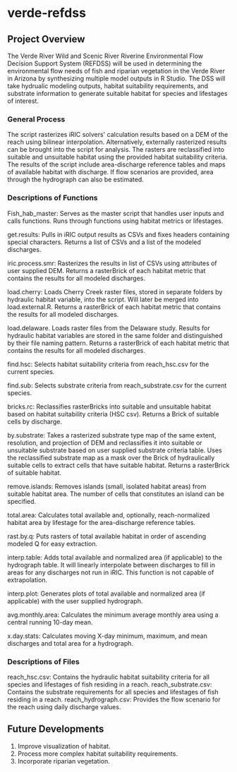 # verde-refdss
## Project Overview
The Verde River Wild and Scenic River Riverine Environmental Flow Decision Support System (REFDSS) will be used in determining the environmental flow needs of fish and riparian vegetation in the Verde River in Arizona by synthesizing multiple model outputs in R Studio. The DSS will take hydrualic modeling outputs, habitat suitability requirements, and substrate information to generate suitable habitat for species and lifestages of interest.

### General Process
The script rasterizes iRIC solvers' calculation results based on a DEM of the reach using bilinear interpolation. Alternatively, externally rasterized results can be brought into the script for analysis. The rasters are reclassified into suitable and unsuitable habitat using the provided habitat suitability criteria. The results of the script include area-discharge reference tables and maps of available habitat with discharge. If flow scenarios are provided, area through the hydrograph can also be estimated.

### Descriptions of Functions
Fish_hab_master: Serves as the master script that handles user inputs and calls functions. Runs through functions using habitat metrics or lifestages. 

get.results: Pulls in iRIC output results as CSVs and fixes headers containing special characters. Returns a list of CSVs and a list of the modeled discharges.

iric.process.smr: Rasterizes the results in list of CSVs using attributes of user supplied DEM. Returns a rasterBrick of each habitat metric that contains the results for all modeled discharges.

load.cherry: Loads Cherry Creek raster files, stored in separate folders by hydraulic habitat variable, into the script. Will later be merged into load.external.R. Returns a rasterBrick of each habitat metric that contains the results for all modeled discharges.

load.delaware. Loads raster files from the Delaware study. Results for hydraulic habitat variables are stored in the same folder and distinguished by their file naming pattern. Returns a rasterBrick of each habitat metric that contains the results for all modeled discharges.

find.hsc: Selects habitat suitability criteria from reach_hsc.csv for the current species.

find.sub: Selects substrate criteria from reach_substrate.csv for the current species.

bricks.rc: Reclassifies rasterBricks into suitable and unsuitable habitat based on habitat suitability criteria (HSC csv). Returns a Brick of suitable cells by discharge.

by.substrate: Takes a rasterized substrate type map of the same extent, resolution, and projection of DEM and reclassifies it into suitable or unsuitable substrate based on user supplied substrate criteria table. Uses the reclassified substrate map as a mask over the Brick of hydraulically suitable cells to extract cells that have suitable habitat. Returns a rasterBrick of suitable habitat.

remove.islands: Removes islands (small, isolated habitat areas) from suitable habitat area. The number of cells that constitutes an island can be specified.

total.area: Calculates total available and, optionally, reach-normalized habitat area by lifestage for the area-discharge reference tables.

rast.by.q: Puts rasters of total available habitat in order of ascending modeled Q for easy extraction.

interp.table: Adds total available and normalized area (if applicable) to the hydrograph table. It will linearly interpolate between discharges to fill in areas for any discharges not run in iRIC. This function is not capable of extrapolation.

interp.plot: Generates plots of total available and normalized area (if applicable) with the user supplied hydrograph.

avg.monthly.area: Calculates the minimum average monthly area using a central running 10-day mean. 

x.day.stats: Calculates moving X-day minimum, maximum, and mean discharges and total area for a hydrograph.

### Descriptions of Files
reach_hsc.csv: Contains the hydraulic habitat suitability criteria for all species and lifestages of fish residing in a reach.
reach_substrate.csv: Contains the substrate requirements for all species and lifestages of fish residing in a reach.
reach_hydrograph.csv: Provides the flow scenario for the reach using daily discharge values.

## Future Developments
1. Improve visualization of habitat.
2. Process more complex habitat suitability requirements.
3. Incorporate riparian vegetation.

